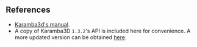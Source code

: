 
## References

- [Karamba3d's manual](https://manual.karamba3d.com/). 
- A copy of Karamba3D `1.3.2`'s API is included here for convenience. A more updated version can be obtained [here](https://www.karamba3d.com/support/).